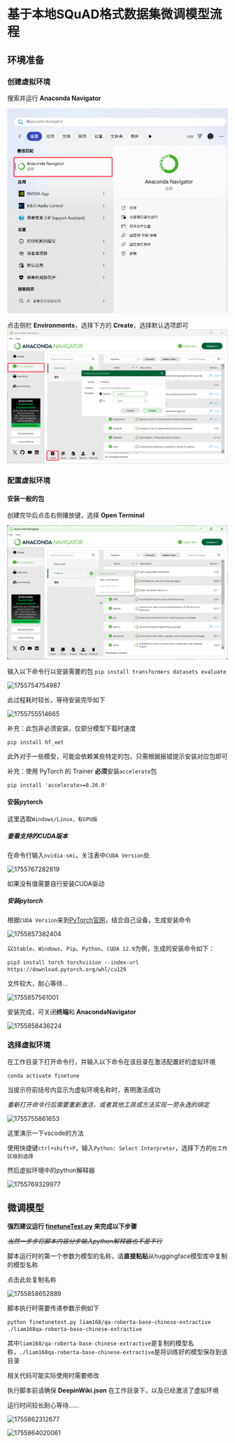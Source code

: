 # 基于本地SQuAD格式数据集微调模型流程

## 环境准备

### 创建虚拟环境

搜索并运行 **Anaconda Navigator**

![1755753609416](images/微调流程/1755753609416.png)

点击侧栏 **Environments**，选择下方的 **Create**，选择默认选项即可
![1755754179263](images/微调流程/1755754179263.png)

### 配置虚拟环境

#### 安装一般的包

创建完毕后点击右侧播放键，选择 **Open Terminal**

![1755754342047](images/微调流程/1755754342047.png)

输入以下命令行以安装需要的包
```pip install transformers datasets evaluate```

![1755754754987](images/微调流程/1755754754987.png)

此过程耗时较长，等待安装完毕如下

![1755755514665](images/微调流程/1755755514665.png)

补充：此包非必须安装，仅部分模型下载时速度

```
pip install hf_xet
```

此外对于一些模型，可能会依赖某些特定的包，只需根据报错提示安装对应包即可

补充：使用 PyTorch 的 Trainer **必须**安装`accelerate`包

```
pip install 'accelerate>=0.26.0'
```

#### 安装pytorch

这里选取`Windows/Linux，有GPU版`

##### 查看支持的CUDA版本

在命令行输入`nvidia-smi`，关注表中`CUDA Version`处

![1755767282819](images/微调流程/1755767282819.png)

如果没有值需要自行安装CUDA驱动

##### 安装pytorch

根据`CUDA Version`来到[PyTorch官网](https://pytorch.org/get-started/locally/)，结合自己设备，生成安装命令

![1755857382404](images/微调流程/1755857382404.png)

以`Stable`、`Windows`、`Pip`、`Python`、`CUDA 12.9`为例，生成的安装命令如下：

```
pip3 install torch torchvision --index-url https://download.pytorch.org/whl/cu129
```

文件较大，耐心等待...

![1755857561001](images/微调流程/1755857561001.png)

安装完成，可关闭**终端**和 **AnacondaNavigator**

![1755858436224](images/微调流程/1755858436224.png)

### 选择虚拟环境

在工作目录下打开命令行，并输入以下命令在该目录在激活配置好的虚拟环境

```
conda activate finetune
```

当提示符前括号内显示为虚拟环境名称时，表明激活成功

*重新打开命令行后需要重新激活，或者其他工具或方法实现一劳永逸的绑定*

![1755755861653](images/微调流程/1755755861653.png)

这里演示一下vscode的方法

使用快捷键`ctrl+shift+P`，输入`Python: Select Interpreter`，选择下方的`在工作区级别选择`

然后虚拟环境中的python解释器

![1755769329977](images/微调流程/1755769329977.png)

## 微调模型

**强烈建议运行 [finetuneTest.py](./finetuneTest.py) 来完成以下步骤**

~~*当然一步步将脚本内容分步输入python解释器也不是不行*~~

脚本运行时的第一个参数为模型的名称，请**直接粘贴**从huggingface模型库中复制的模型名称

点击此处复制名称

![1755858652889](images/微调流程/1755858652889.png)

脚本执行时需要传递参数示例如下

```
python finetunetest.py liam168/qa-roberta-base-chinese-extractive ./liam168qa-roberta-base-chinese-extractive
```

其中`liam168/qa-roberta-base-chinese-extractive`是复制的模型名称，`./liam168qa-roberta-base-chinese-extractive`是将训练好的模型保存到该目录

相关代码可能实际使用时需要修改

执行脚本前请确保 **DeepinWiki.json** 在工作目录下，以及已经激活了虚拟环境

运行时间较长耐心等待……

![1755862312677](images/微调流程/1755862312677.png)

![1755864020061](images/微调流程/1755864020061.png)

